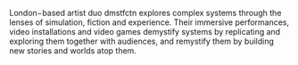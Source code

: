 London−based artist duo dmstfctn explores complex systems through the lenses of simulation, fiction and experience. Their immersive performances, video installations and video games demystify systems by replicating and exploring them together with audiences, and remystify them by building new stories and worlds atop them.